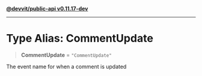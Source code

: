 [**@devvit/public-api v0.11.17-dev**](../README.md)

---

# Type Alias: CommentUpdate

> **CommentUpdate** = `"CommentUpdate"`

The event name for when a comment is updated
